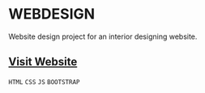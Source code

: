 # WEBDESIGN
Website design project for an interior designing website.<br>
## [Visit Website](https://aishanipach.github.io/Minimalife/)

`HTML` `CSS`
`JS` `BOOTSTRAP` 


